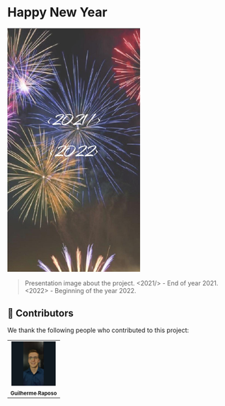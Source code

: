 # Happy New Year


<img src="./assets/Print-project.jpeg" alt="Happy New Year" width="300px">


> Presentation image about the project.
> <2021/> - End of year 2021.
> <2022> - Beginning of the year 2022.

## 🤝 Contributors

We thank the following people who contributed to this project:

<table>
  <tr>
    <td align="center">
      <a href="#">
        <img src="./assets/foto-guilherme.jpeg" width="100px" alt="Foto do Guilherme Raposo no GitHub"/><br>
        <sub>
          <b>Guilherme Raposo</b>
        </sub>
      </a>
    </td>
  </tr>
</table>